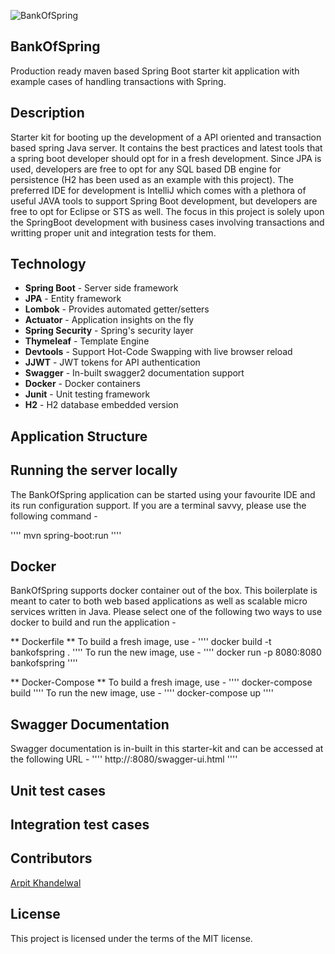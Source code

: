 ![BankOfSpring](https://github.com/SystangoTechnologies/Springboard/blob/master/src/main/resources/static/img/springboard-logo.png)

## BankOfSpring
Production ready maven based Spring Boot starter kit application with example cases of handling transactions with Spring.

## Description
Starter kit for booting up the development of a API oriented and transaction based spring Java server. It contains the best practices and latest tools that a spring boot developer should opt for in a fresh development. Since JPA is used, developers are free to opt for any SQL based DB engine for persistence (H2 has been used as an example with this project). The preferred IDE for development is IntelliJ which comes with a plethora of useful JAVA tools to support Spring Boot development, but developers are free to opt for Eclipse or STS as well. The focus in this project is solely upon the SpringBoot development with business cases involving transactions and writting proper unit and integration tests for them.

## Technology

- **Spring Boot**     - Server side framework
- **JPA**             - Entity framework
- **Lombok**          - Provides automated getter/setters
- **Actuator**        - Application insights on the fly
- **Spring Security** - Spring's security layer
- **Thymeleaf**       - Template Engine
- **Devtools**        - Support Hot-Code Swapping with live browser reload
- **JJWT**            - JWT tokens for API authentication
- **Swagger**         - In-built swagger2 documentation support
- **Docker**          - Docker containers
- **Junit**           - Unit testing framework
- **H2**              - H2 database embedded version

## Application Structure

## Running the server locally
The BankOfSpring application can be started using your favourite IDE and its run configuration support. If you are a terminal savvy, please use the following command -

''''
mvn spring-boot:run
''''

## Docker
BankOfSpring supports docker container out of the box. This boilerplate is meant to cater to both web based applications as well as scalable micro services written in Java. Please select one of the following two ways to use docker to build and run the application -

** Dockerfile **
To build a fresh image, use -
''''
docker build -t bankofspring .
''''
To run the new image, use -
''''
docker run -p 8080:8080 bankofspring
''''

** Docker-Compose **
To build a fresh image, use -
''''
docker-compose build
''''
To run the new image, use -
''''
docker-compose up
''''

## Swagger Documentation
Swagger documentation is in-built in this starter-kit and can be accessed at the following URL -
''''
http://<host-name>:8080/swagger-ui.html
''''

## Unit test cases

## Integration test cases

## Contributors
[Arpit Khandelwal](https://www.linkedin.com/in/arpitkhandelwal1984/)

## License
This project is licensed under the terms of the MIT license.
